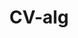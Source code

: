 ---
layout: list
title: CV-alg
slug: CV-alg
sitemap: false

description: >
  Computer vision algorithms and techniques
---